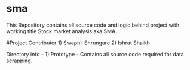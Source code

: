 # sma

This Repository contains all source code and logic behind project with working title Stock market analysis aka SMA.

#Project Contributer 
	1) Swapnil Shrungare 
	2) Ishrat Shaikh

Directory info - 
	1) Prototype - Contains all source code required for data scrapping.